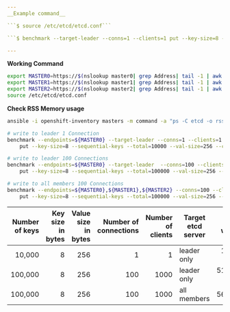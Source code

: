 ```yaml
---
__Example command__  

```$ source /etc/etcd/etcd.conf```

```$ benchmark --target-leader --conns=1 --clients=1 put --key-size=8 --sequential-keys --total=10000 --val-size=25 --cert=$ETCD_PEER_CERT_FILE --key=$ETCD_PEER_KEY_FILE --cacert=/etc/etcd/ca.crt --endpoints=$ETCD_LISTEN_CLIENT_URLS```

---
```


__Working Command__  

```sh
export MASTER0=https://$(nslookup master0| grep Address| tail -1 | awk '{print $2}'):2379
export MASTER1=https://$(nslookup master1| grep Address| tail -1 | awk '{print $2}'):2379
export MASTER2=https://$(nslookup master2| grep Address| tail -1 | awk '{print $2}'):2379
source /etc/etcd/etcd.conf
```

__Check RSS Memory usage__

```sh
ansible -i openshift-inventory masters -m command -a "ps -C etcd -o rss="
```

```sh
# write to leader 1 Connection
benchmark --endpoints=${MASTER0} --target-leader --conns=1 --clients=1 \
    put --key-size=8 --sequential-keys --total=10000 --val-size=256 --cert=$ETCD_PEER_CERT_FILE --key=$ETCD_PEER_KEY_FILE --cacert=/etc/etcd/ca.crt

# write to leader 100 Connections
benchmark --endpoints=${MASTER0} --target-leader  --conns=100 --clients=1000 \
    put --key-size=8 --sequential-keys --total=100000 --val-size=256 --cert=$ETCD_PEER_CERT_FILE --key=$ETCD_PEER_KEY_FILE --cacert=/etc/etcd/ca.crt

# write to all members 100 Connections
benchmark --endpoints=${MASTER0},${MASTER1},${MASTER2} --conns=100 --clients=1000 \
    put --key-size=8 --sequential-keys --total=100000 --val-size=256 --cert=$ETCD_PEER_CERT_FILE --key=$ETCD_PEER_KEY_FILE --cacert=/etc/etcd/ca.crt
```


| Number of keys | Key size in bytes | Value size in bytes | Number of connections | Number of clients | Target etcd server | Average write QPS | Average latency per request | Average server RSS |
|---------------:|------------------:|--------------------:|----------------------:|------------------:|--------------------|------------------:|----------------------------:|-------------------:|
| 10,000 | 8 | 256 | 1 | 1 | leader only | 161.4943 R/s | 0.0062s | 219MB |
| 100,000 | 8 | 256 | 100 | 1000 | leader only | 5112.3423 R/s | 0.1942s |  387MB |
| 100,000 | 8 | 256 | 100 | 1000 | all members |  5692.5523 | 0.1738s |  468MB |
